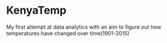 # KenyaTemp
My first attempt at data analytics with an aim to figure out how temperatures have changed over time(1901-2015)
